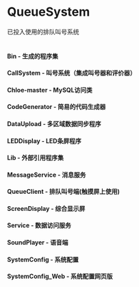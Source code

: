 # QueueSystem
已投入使用的排队叫号系统<br><br>
#### Bin - 生成的程序集<br>
#### CallSystem - 叫号系统（集成叫号器和评价器）<br>
#### Chloe-master - MySQL访问类<br>
#### CodeGenerator	- 简易的代码生成器<br>
#### DataUpload - 多区域数据同步程序
#### LEDDisplay - LED条屏程序<br>
#### Lib - 外部引用程序集<br>
#### MessageService - 消息服务<br>
#### QueueClient - 排队叫号端(触摸屏上使用)<br>
#### ScreenDisplay	- 综合显示屏<br>
#### Service - 数据访问服务<br>
#### SoundPlayer - 语音端<br>
#### SystemConfig - 系统配置<br>
#### SystemConfig_Web - 系统配置网页版<br>
